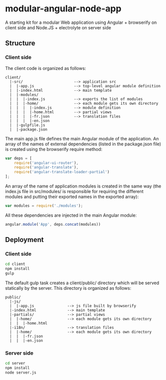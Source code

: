 # modular-angular-node-app
A starting kit for a modular Web application using Angular + browserify on client side and Node.JS + electrolyte on server side

Structure
---------

### Client side

The client code is organized as follows:

```
client/
  |-src/                       --> application src
  |  |-app.js                  --> top-level angular module definition
  |  |-index.html              --> main template
  |  |-modules/
  |  |  |-index.js             --> exports the list of modules
  |  |  |-home/                --> each module gets its own directory
  |  |  |  |-index.js          --> module definition
  |  |  |  |-home.html         --> partial views
  |  |  |  |-fr.json           --> translation files
  |  |  |  |-en.json
  |  |-gulpfile.js
  |  |-package.json
```

The main app.js file defines the main Angular module of the application.
An array of the names of external dependencies (listed in the package.json file) is created using the browserify require method:
```js
var deps = [
	require('angular-ui-router'),
	require('angular-translate'),
	require('angular-translate-loader-partial')
];
```
An array of the name of application modules is created in the same way (the index.js file in src/modules/ is responsible for requiring the different modules and putting their exported names in the exported array):
```js
var modules = require('./modules');
```
All these dependencies are injected in the main Angular module:
```js
angular.module('App', deps.concat(modules))
```

Deployment
----------

### Client side

```sh
cd client
npm install
gulp
```

The default gulp task creates a client/public/ directory which will be served statically by the server.
This directory is organized as follows:
```
public/
  |-js/
  |  |-app.js               --> js file built by browserify
  |-index.html              --> main template
  |-partials/               --> partial views
  |  |-home/                --> each module gets its own directory
  |  |  |-home.html
  |-i18n/                   --> translation files
  |  |-home/                --> each module gets its own directory
  |  |  |-fr.json
  |  |  |-en.json
```

### Server side

```sh
cd server
npm install
node server.js
```
